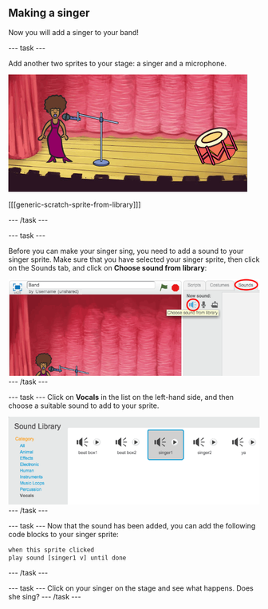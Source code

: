 ## Making a singer

Now you will add a singer to your band!

--- task ---

Add another two sprites to your stage: a singer and a microphone.

![screenshot](images/band-singer-mic.png)

[[[generic-scratch-sprite-from-library]]]

--- /task ---

--- task ---

Before you can make your singer sing, you need to add a sound to your singer sprite. Make sure that you have selected your singer sprite, then click on the Sounds tab, and click on **Choose sound from library**:

![screenshot](images/band-import-sound.png)
--- /task ---

--- task ---
Click on **Vocals** in the list on the left-hand side, and then choose a suitable sound to add to your sprite.

![screenshot](images/band-choose-sound.png)
--- /task ---

--- task ---
Now that the sound has been added, you can add the following code blocks to your singer sprite:

```blocks
when this sprite clicked
play sound [singer1 v] until done
```
--- /task ---

--- task ---
Click on your singer on the stage and see what happens. Does she sing?
--- /task ---
